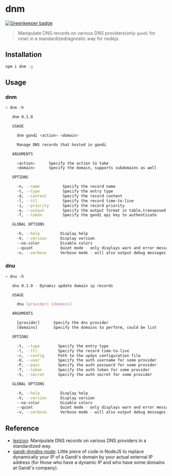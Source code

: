 # dnm

[![Greenkeeper badge](https://badges.greenkeeper.io/taoyuan/dnm.svg)](https://greenkeeper.io/)

> Manipulate DNS records on various DNS providers(only `gandi` for now) in a standardized/agnostic way for nodejs.

## Installation

```bash
npm i dnm -g
```

## Usage

### dnm

```bash
> dnm -h

   dnm 0.1.0

   USAGE

     dnm gandi <action> <domain>

     Manage DNS records that hosted in gandi

   ARGUMENTS

     <action>      Specify the action to take                           required
     <domain>      Specify the domain, supports subdomains as well      required

   OPTIONS

     -n, --name          Specify the record name                                 optional
     -t, --type          Specify the entry type                                  optional
     -d, --content       Specify the record content                              optional
     -l, --ttl           Specify the record time-to-live                         optional
     -i, --priority      Specify the record priority                             optional
     -o, --output        Specify the output format in table,transposed,json      optional
     -T, --token         Specify the gandi api key to authenticate               optional

   GLOBAL OPTIONS

     -h, --help         Display help
     -V, --version      Display version
     --no-color         Disable colors
     --quiet            Quiet mode - only displays warn and error messages
     -v, --verbose      Verbose mode - will also output debug messages
```

### dnu

```bash
> dnu -h

   dnu 0.1.0 - Dynamic update domain ip records

   USAGE

     dnu [provider] [domains]

   ARGUMENTS

     [provider]      Specify the dns provider                           optional
     [domains]       Specify the domains to perform, could be list      optional

   OPTIONS

     -t, --type        Specify the entry type                           optional      default: "A"
     -l, --ttl         Specify the record time-to-live                  optional      default: 300
     -c, --config      Path to the updyn configuration file             optional
     -U, --user        Specify the auth username for some provider      optional
     -P, --pass        Specify the auth password for some provider      optional
     -T, --token       Specify the auth token for some provider         optional
     -S, --secret      Specify the auth secret for some provider        optional

   GLOBAL OPTIONS

     -h, --help         Display help
     -V, --version      Display version
     --no-color         Disable colors
     --quiet            Quiet mode - only displays warn and error messages
     -v, --verbose      Verbose mode - will also output debug messages
```



## Reference

* [lexicon](https://github.com/AnalogJ/lexicon): Manipulate DNS records on various DNS providers in a standardized way.
* [gandi-dyndns-node](https://github.com/GhyslainBruno/gandi-dyndns-node): Little piece of code in NodeJS to replace dynamically your IP of a Gandi's domain by your actual external IP address (for those who have a dynamic IP and who have some domains at Gandi's company).